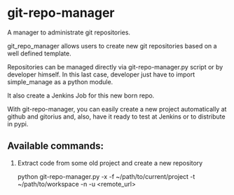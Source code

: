git-repo-manager
================

A manager to administrate git repositories.

git_repo_manager allows users to create new git repositories based on a well defined template.

Repositories can be managed directly via git-repo-manager.py script or by developer himself. In this last case, developer just have to import simple_manage as a python module.

It also create a Jenkins Job for this new born repo.

With git-repo-manager, you can easily create a new project automatically at github and gitorius and, also, have it ready to test at Jenkins or to distribute in pypi.

Available commands:
-------------------
1. Extract code from some old project and create a new repository

    python git-repo-manager.py -x -f ~/path/to/current/project -t ~/path/to/workspace -n <project-name> -u <remote_url>
  
